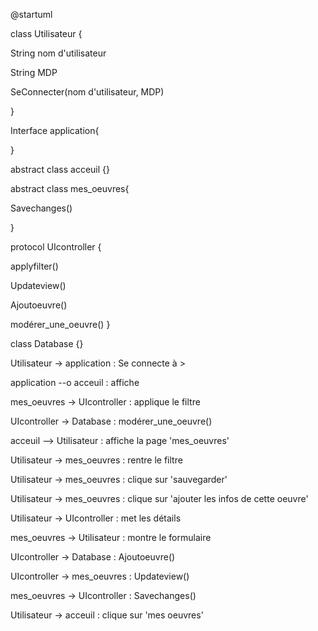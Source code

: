 @startuml

class Utilisateur {

String nom d'utilisateur

String MDP

SeConnecter(nom d'utilisateur, MDP)

}

Interface application{

}

abstract class acceuil {}

abstract class mes\_oeuvres{

Savechanges()

}

protocol UIcontroller {

applyfilter()

Updateview()

Ajoutoeuvre()

modérer\_une\_oeuvre() }

class Database {}

Utilisateur -\> application : Se connecte à \>

application --o acceuil : affiche

mes\_oeuvres -\> UIcontroller : applique le filtre

UIcontroller -\> Database : modérer\_une\_oeuvre()

acceuil --\> Utilisateur : affiche la page 'mes\_oeuvres'

Utilisateur -\> mes\_oeuvres : rentre le filtre

Utilisateur -\> mes\_oeuvres : clique sur 'sauvegarder'

Utilisateur -\> mes\_oeuvres : clique sur 'ajouter les infos de cette
oeuvre'

Utilisateur -\> UIcontroller : met les détails

mes\_oeuvres -\> Utilisateur : montre le formulaire

UIcontroller -\> Database : Ajoutoeuvre()

UIcontroller -\> mes\_oeuvres : Updateview()

mes\_oeuvres -\> UIcontroller : Savechanges()

Utilisateur -\> acceuil : clique sur 'mes oeuvres'
